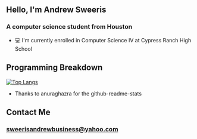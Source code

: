 ## Hello, I'm Andrew Sweeris
### A computer science student from Houston

 - 💻 I'm currently enrolled in Computer Science IV at Cypress Ranch High School

## Programming Breakdown
[![Top Langs](https://github-readme-stats.vercel.app/api/top-langs/?username=AndrewSweeris)](https://github.com/anuraghazra/github-readme-stats)
- Thanks to anuraghazra for the github-readme-stats

## Contact Me
### sweerisandrewbusiness@yahoo.com
